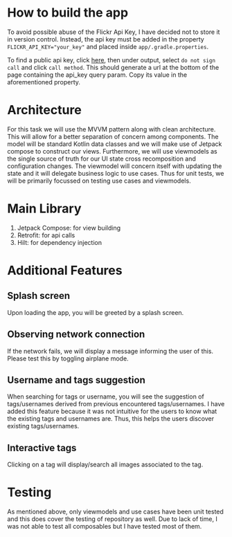 # How to build the app

To avoid possible abuse of the Flickr Api Key, I have decided not to store it in version control. Instead, the api key must be added in the property `FLICKR_API_KEY="your_key"` and placed inside `app/.gradle.properties`.

To find a public api key, click [here](https://www.flickr.com/services/api/explore/flickr.photos.getRecent), then under output, select `do not sign call` and click `call method`. This should generate a url at the bottom of the page containing the api_key query param. Copy its value in the aforementioned property.

# Architecture

For this task we will use the MVVM pattern along with clean architecture. This will allow for a better separation of concern among components. The model will be standard Kotlin data classes and we will make use of Jetpack compose to construct our views. Furthermore, we will use viewmodels as the single source of truth for our UI state cross recomposition and configuration changes. The viewmodel will concern itself with updating the state and it will delegate business logic to use cases. Thus for unit tests, we will be primarily focussed on testing use cases and viewmodels.

# Main Library

1. Jetpack Compose: for view building
2. Retrofit: for api calls
3. Hilt: for dependency injection

# Additional Features

## Splash screen

Upon loading the app, you will be greeted by a splash screen.

## Observing network connection

If the network fails, we will display a message informing the user of this. Please test this by toggling airplane mode.

## Username and tags suggestion

When searching for tags or username, you will see the suggestion of tags/usernames derived from previous encountered tags/usernames. I have added this feature because it was not intuitive for the users to know what the existing tags and usernames are. Thus, this helps the users discover existing tags/usernames.

## Interactive tags
Clicking on a tag will display/search all images associated to the tag.


# Testing
As mentioned above, only viewmodels and use cases have been unit tested and this does cover the testing of repository as well. Due to lack of time, I was not able to test all composables but I have tested most of them.
